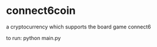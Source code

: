 connect6coin
============

a cryptocurrency which supports the board game connect6

to run:
python main.py